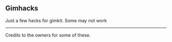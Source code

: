 ## Gimhacks

Just a few hacks for gimkit. Some may not work

__________________________________________________

Credits to the owners for some of these.
